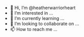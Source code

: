 - 👋 Hi, I’m @heatherwarriorheart
- 👀 I’m interested in ...
- 🌱 I’m currently learning ...
- 💞️ I’m looking to collaborate on ...
- 📫 How to reach me ...

<!---
heatherwarriorheart/heatherwarriorheart is a ✨ special ✨ repository because its `README.md` (this file) appears on your GitHub profile.
You can click the Preview link to take a look at your changes.
--->
